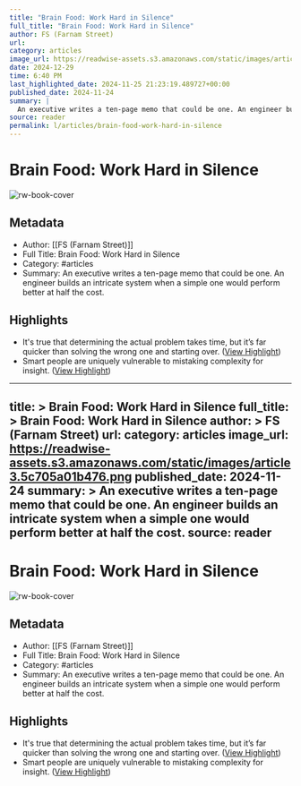 ```yaml
---
title: "Brain Food: Work Hard in Silence"
full_title: "Brain Food: Work Hard in Silence"
author: FS (Farnam Street)
url: 
category: articles
image_url: https://readwise-assets.s3.amazonaws.com/static/images/article3.5c705a01b476.png
date: 2024-12-29
time: 6:40 PM
last_highlighted_date: 2024-11-25 21:23:19.489727+00:00
published_date: 2024-11-24
summary: |
  An executive writes a ten-page memo that could be one. An engineer builds an intricate system when a simple one would perform better at half the cost.
source: reader
permalink: l/articles/brain-food-work-hard-in-silence
---
```

# Brain Food: Work Hard in Silence

![rw-book-cover](https://readwise-assets.s3.amazonaws.com/static/images/article3.5c705a01b476.png)

## Metadata
- Author: [[FS (Farnam Street)]]
- Full Title: Brain Food: Work Hard in Silence
- Category: #articles
- Summary: An executive writes a ten-page memo that could be one. An engineer builds an intricate system when a simple one would perform better at half the cost.

## Highlights
- It's true that determining the actual problem takes time, but it’s far quicker than solving the wrong one and starting over. ([View Highlight](https://read.readwise.io/read/01jdjk9mw6j9zgthwvn7r89swe))
- Smart people are uniquely vulnerable to mistaking complexity for insight. ([View Highlight](https://read.readwise.io/read/01jdjka6ebkw867jpavqs3rfca))


---
title: >
  Brain Food: Work Hard in Silence
full_title: >
  Brain Food: Work Hard in Silence
author: >
  FS (Farnam Street)
url: 
category: articles
image_url: https://readwise-assets.s3.amazonaws.com/static/images/article3.5c705a01b476.png
published_date: 2024-11-24
summary: >
  An executive writes a ten-page memo that could be one. An engineer builds an intricate system when a simple one would perform better at half the cost.
source: reader
---
# Brain Food: Work Hard in Silence

![rw-book-cover](https://readwise-assets.s3.amazonaws.com/static/images/article3.5c705a01b476.png)

## Metadata
- Author: [[FS (Farnam Street)]]
- Full Title: Brain Food: Work Hard in Silence
- Category: #articles
- Summary: An executive writes a ten-page memo that could be one. An engineer builds an intricate system when a simple one would perform better at half the cost.

## Highlights
- It's true that determining the actual problem takes time, but it’s far quicker than solving the wrong one and starting over. ([View Highlight](https://read.readwise.io/read/01jdjk9mw6j9zgthwvn7r89swe))
- Smart people are uniquely vulnerable to mistaking complexity for insight. ([View Highlight](https://read.readwise.io/read/01jdjka6ebkw867jpavqs3rfca))


